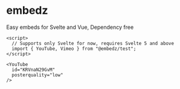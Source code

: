 # embedz
Easy embeds for Svelte and Vue, Dependency free

```svelte
<script>
  // Supports only Svelte for now, requires Svelte 5 and above
  import { YouTube, Vimeo } from "@embedz/test";
</script>

<YouTube 
  id="KRVnaN29GvM" 
  posterquality="low"
/>
```

